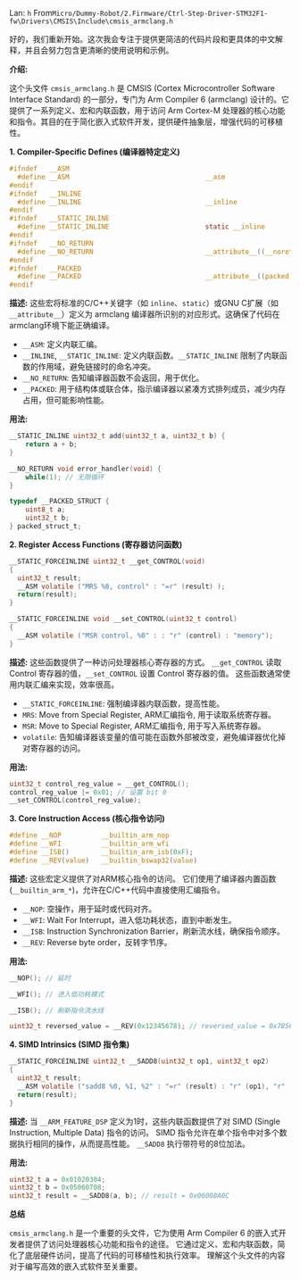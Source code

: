 Lan: `h` From`Micro/Dummy-Robot/2.Firmware/Ctrl-Step-Driver-STM32F1-fw\Drivers\CMSIS\Include\cmsis_armclang.h`

好的，我们重新开始。这次我会专注于提供更简洁的代码片段和更具体的中文解释，并且会努力包含更清晰的使用说明和示例。

**介绍:**

这个头文件 `cmsis_armclang.h` 是 CMSIS (Cortex Microcontroller Software Interface Standard) 的一部分，专门为 Arm Compiler 6 (armclang) 设计的。它提供了一系列定义、宏和内联函数，用于访问 Arm Cortex-M 处理器的核心功能和指令。其目的在于简化嵌入式软件开发，提供硬件抽象层，增强代码的可移植性。

**1. Compiler-Specific Defines (编译器特定定义)**

```c
#ifndef   __ASM
  #define __ASM                                  __asm
#endif
#ifndef   __INLINE
  #define __INLINE                               __inline
#endif
#ifndef   __STATIC_INLINE
  #define __STATIC_INLINE                        static __inline
#endif
#ifndef   __NO_RETURN
  #define __NO_RETURN                            __attribute__((__noreturn__))
#endif
#ifndef   __PACKED
  #define __PACKED                               __attribute__((packed, aligned(1)))
#endif
```

**描述:** 这些宏将标准的C/C++关键字（如 `inline`、`static`）或GNU C扩展（如 `__attribute__`）定义为 armclang 编译器所识别的对应形式。这确保了代码在armclang环境下能正确编译。

*   `__ASM`: 定义内联汇编。
*   `__INLINE`, `__STATIC_INLINE`: 定义内联函数。`__STATIC_INLINE` 限制了内联函数的作用域，避免链接时的命名冲突。
*   `__NO_RETURN`: 告知编译器函数不会返回，用于优化。
*   `__PACKED`: 用于结构体或联合体，指示编译器以紧凑方式排列成员，减少内存占用，但可能影响性能。

**用法:**

```c
__STATIC_INLINE uint32_t add(uint32_t a, uint32_t b) {
    return a + b;
}

__NO_RETURN void error_handler(void) {
    while(1); // 无限循环
}

typedef __PACKED_STRUCT {
    uint8_t a;
    uint32_t b;
} packed_struct_t;
```

**2. Register Access Functions (寄存器访问函数)**

```c
__STATIC_FORCEINLINE uint32_t __get_CONTROL(void)
{
  uint32_t result;
  __ASM volatile ("MRS %0, control" : "=r" (result) );
  return(result);
}

__STATIC_FORCEINLINE void __set_CONTROL(uint32_t control)
{
  __ASM volatile ("MSR control, %0" : : "r" (control) : "memory");
}
```

**描述:** 这些函数提供了一种访问处理器核心寄存器的方式。 `__get_CONTROL` 读取 Control 寄存器的值，`__set_CONTROL` 设置 Control 寄存器的值。 这些函数通常使用内联汇编来实现，效率很高。

*   `__STATIC_FORCEINLINE`: 强制编译器内联函数，提高性能。
*   `MRS`: Move from Special Register, ARM汇编指令, 用于读取系统寄存器。
*   `MSR`: Move to Special Register, ARM汇编指令, 用于写入系统寄存器。
*   `volatile`: 告知编译器该变量的值可能在函数外部被改变，避免编译器优化掉对寄存器的访问。

**用法:**

```c
uint32_t control_reg_value = __get_CONTROL();
control_reg_value |= 0x01; // 设置 bit 0
__set_CONTROL(control_reg_value);
```

**3. Core Instruction Access (核心指令访问)**

```c
#define __NOP          __builtin_arm_nop
#define __WFI          __builtin_arm_wfi
#define __ISB()        __builtin_arm_isb(0xF);
#define __REV(value)   __builtin_bswap32(value)
```

**描述:** 这些宏定义提供了对ARM核心指令的访问。 它们使用了编译器内置函数 (`__builtin_arm_*`)，允许在C/C++代码中直接使用汇编指令。

*   `__NOP`: 空操作，用于延时或代码对齐。
*   `__WFI`: Wait For Interrupt，进入低功耗状态，直到中断发生。
*   `__ISB`: Instruction Synchronization Barrier，刷新流水线，确保指令顺序。
*   `__REV`: Reverse byte order，反转字节序。

**用法:**

```c
__NOP(); // 延时

__WFI(); // 进入低功耗模式

__ISB(); // 刷新指令流水线

uint32_t reversed_value = __REV(0x12345678); // reversed_value = 0x78563412
```

**4. SIMD Intrinsics (SIMD 指令集)**

```c
__STATIC_FORCEINLINE uint32_t __SADD8(uint32_t op1, uint32_t op2)
{
  uint32_t result;
  __ASM volatile ("sadd8 %0, %1, %2" : "=r" (result) : "r" (op1), "r" (op2) );
  return(result);
}
```

**描述:** 当 `__ARM_FEATURE_DSP` 定义为1时，这些内联函数提供了对 SIMD (Single Instruction, Multiple Data) 指令的访问。 SIMD 指令允许在单个指令中对多个数据执行相同的操作，从而提高性能。 `__SADD8` 执行带符号的8位加法。

**用法:**

```c
uint32_t a = 0x01020304;
uint32_t b = 0x05060708;
uint32_t result = __SADD8(a, b); // result = 0x06080A0C
```

**总结**

`cmsis_armclang.h` 是一个重要的头文件，它为使用 Arm Compiler 6 的嵌入式开发者提供了访问处理器核心功能和指令的途径。 它通过定义、宏和内联函数，简化了底层硬件访问，提高了代码的可移植性和执行效率。 理解这个头文件的内容对于编写高效的嵌入式软件至关重要。
